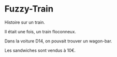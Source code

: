 # Fuzzy-Train
Histoire sur un train.

Il était une fois, un train floconneux.

Dans la voiture D14, on pouvait trouver un wagon-bar.

Les sandwiches sont vendus à 10€.
